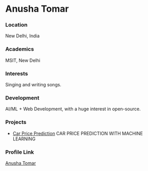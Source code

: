 # Anusha Tomar

### Location

New Delhi, India

### Academics

MSIT, New Delhi

### Interests

Singing and writing songs.

### Development

AI/ML + Web Development, with a huge interest in open-source.

### Projects

- [Car Price Prediction](https://github.com/anushatomar13/car_price_prediction) 
CAR PRICE PREDICTION WITH MACHINE LEARNING
### Profile Link

[Anusha Tomar](https://github.com/anushatomar13)